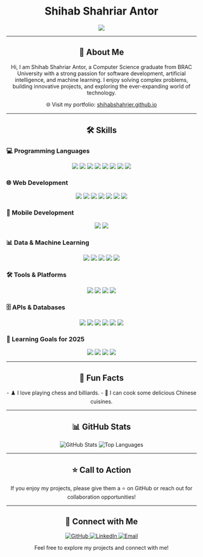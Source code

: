 <h1 align="center">Shihab Shahriar Antor</h1>

<p align="center">
  <img src="https://readme-typing-svg.herokuapp.com?font=Roboto&color=%2300BFFF&center=true&vCenter=true&lines=Computer+Science+Graduate;AI+Engineer+%7C+ML+Researcher;Passionate+Developer+%7C+Tech+Explorer" />
</p>

---

<h2 align="center">🚀 About Me</h2>

<p align="center">
  Hi, I am Shihab Shahriar Antor, a Computer Science graduate from BRAC University with a strong passion for software development, artificial intelligence, and machine learning. I enjoy solving complex problems, building innovative projects, and exploring the ever-expanding world of technology.
</p>

<p align="center">
  🌐 Visit my portfolio: <a href="https://shihabshahrier.github.io/" target="_blank">shihabshahrier.github.io</a>
</p>

---

<h2 align="center">🛠️ Skills</h2>

### 💻 Programming Languages
<p align="center">
  <img src="https://img.shields.io/badge/-Python-3776AB?style=for-the-badge&logo=python&logoColor=white" />
  <img src="https://img.shields.io/badge/-C-00599C?style=for-the-badge&logo=c&logoColor=white" />
  <img src="https://img.shields.io/badge/-C%2B%2B-00599C?style=for-the-badge&logo=c%2B%2B&logoColor=white" />
  <img src="https://img.shields.io/badge/-Dart-0175C2?style=for-the-badge&logo=dart&logoColor=white" />
  <img src="https://img.shields.io/badge/-JavaScript-F7DF1E?style=for-the-badge&logo=javascript&logoColor=black" />
  <img src="https://img.shields.io/badge/-TypeScript-3178C6?style=for-the-badge&logo=typescript&logoColor=white" />
  <img src="https://img.shields.io/badge/-Go-00ADD8?style=for-the-badge&logo=go&logoColor=white" />
  <img src="https://img.shields.io/badge/-Brainfuck-007ACC?style=for-the-badge&logoColor=white" />
</p>

### 🌐 Web Development
<p align="center">
  <img src="https://img.shields.io/badge/-Django-092E20?style=for-the-badge&logo=django&logoColor=white" />
  <img src="https://img.shields.io/badge/-Flask-000000?style=for-the-badge&logo=flask&logoColor=white" />
  <img src="https://img.shields.io/badge/-React-61DAFB?style=for-the-badge&logo=react&logoColor=black" />
  <img src="https://img.shields.io/badge/-Next.js-000000?style=for-the-badge&logo=next.js&logoColor=white" />
  <img src="https://img.shields.io/badge/-Node.js-339933?style=for-the-badge&logo=node.js&logoColor=white" />
  <img src="https://img.shields.io/badge/-Express.js-000000?style=for-the-badge&logo=express&logoColor=white" />
  <img src="https://img.shields.io/badge/-MERN%20Stack-4EA94B?style=for-the-badge&logo=react&logoColor=white" />
</p>

### 📱 Mobile Development
<p align="center">
  <img src="https://img.shields.io/badge/-Flutter-02569B?style=for-the-badge&logo=flutter&logoColor=white" />
  <img src="https://img.shields.io/badge/-Dart-0175C2?style=for-the-badge&logo=dart&logoColor=white" />
</p>

### 📊 Data & Machine Learning
<p align="center">
  <img src="https://img.shields.io/badge/-Machine%20Learning-FF6F00?style=for-the-badge&logo=machine-learning&logoColor=white" />
  <img src="https://img.shields.io/badge/-Artificial%20Intelligence-0071C5?style=for-the-badge&logo=artificial-intelligence&logoColor=white" />
  <img src="https://img.shields.io/badge/-Data%20Science-4EA94B?style=for-the-badge&logo=data-science&logoColor=white" />
  <img src="https://img.shields.io/badge/-TensorFlow-FF6F00?style=for-the-badge&logo=tensorflow&logoColor=white" />
  <img src="https://img.shields.io/badge/-PyTorch-EE4C2C?style=for-the-badge&logo=pytorch&logoColor=white" />
</p>

### 🛠️ Tools & Platforms
<p align="center">
  <img src="https://img.shields.io/badge/-Git-F05032?style=for-the-badge&logo=git&logoColor=white" />
  <img src="https://img.shields.io/badge/-Docker-2496ED?style=for-the-badge&logo=docker&logoColor=white" />
  <img src="https://img.shields.io/badge/-Linux-FCC624?style=for-the-badge&logo=linux&logoColor=black" />
  <img src="https://img.shields.io/badge/-Firebase-FFCA28?style=for-the-badge&logo=firebase&logoColor=black" />
</p>

### 🗄️ APIs & Databases
<p align="center">
  <img src="https://img.shields.io/badge/-REST%20API-0052CC?style=for-the-badge&logo=api&logoColor=white" />
  <img src="https://img.shields.io/badge/-FastAPI-009688?style=for-the-badge&logo=fastapi&logoColor=white" />
  <img src="https://img.shields.io/badge/-Socket.io-010101?style=for-the-badge&logo=socket.io&logoColor=white" />
  <img src="https://img.shields.io/badge/-PostgreSQL-336791?style=for-the-badge&logo=postgresql&logoColor=white" />
  <img src="https://img.shields.io/badge/-MySQL-4479A1?style=for-the-badge&logo=mysql&logoColor=white" />
  <img src="https://img.shields.io/badge/-MongoDB-47A248?style=for-the-badge&logo=mongodb&logoColor=white" />
</p>

### 🎯 Learning Goals for 2025
<p align="center">
  <img src="https://img.shields.io/badge/-Kubernetes-326CE5?style=for-the-badge&logo=kubernetes&logoColor=white" />
  <img src="https://img.shields.io/badge/-Docker-2496ED?style=for-the-badge&logo=docker&logoColor=white" />
  <img src="https://img.shields.io/badge/-AWS-232F3E?style=for-the-badge&logo=amazon-aws&logoColor=white" />
  <img src="https://img.shields.io/badge/-Cloud%20Computing-FF6F00?style=for-the-badge&logo=cloud&logoColor=white" />
</p>

---

<h2 align="center">🎉 Fun Facts</h2>
<p align="center">
  - ♟️ I love playing chess and billiards.
  - 🍜 I can cook some delicious Chinese cuisines.
</p>

---

<h2 align="center">📊 GitHub Stats</h2>
<p align="center">
  <img src="https://github-readme-stats.vercel.app/api?username=shihabshahrier&show_icons=true&theme=radical" alt="GitHub Stats" />
  <img src="https://github-readme-stats.vercel.app/api/top-langs/?username=shihabshahrier&layout=compact&theme=radical" alt="Top Languages" />
</p>

---

<h2 align="center">⭐ Call to Action</h2>
<p align="center">
  If you enjoy my projects, please give them a ⭐ on GitHub or reach out for collaboration opportunities!
</p>

---

<h2 align="center">🔗 Connect with Me</h2>
<p align="center">
  <a href="https://github.com/shihabshahrier" target="_blank">
    <img src="https://img.shields.io/badge/-GitHub-181717?style=for-the-badge&logo=github&logoColor=white" alt="GitHub" />
  </a>
  <a href="https://linkedin.com/in/shihabshahrier/" target="_blank">
    <img src="https://img.shields.io/badge/-LinkedIn-0A66C2?style=for-the-badge&logo=linkedin&logoColor=white" alt="LinkedIn" />
  </a>
  <a href="mailto:shahrier2k@gmail.com" target="_blank">
    <img src="https://img.shields.io/badge/-Email-D14836?style=for-the-badge&logo=gmail&logoColor=white" alt="Email" />
  </a>
</p>

<p align="center">
  Feel free to explore my projects and connect with me!
</p>
